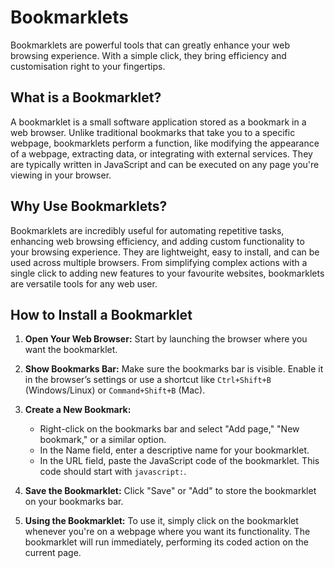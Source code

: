 # Bookmarklets

Bookmarklets are powerful tools that can greatly enhance your web browsing experience. With a simple click, they bring efficiency and customisation right to your fingertips.

## What is a Bookmarklet?

A bookmarklet is a small software application stored as a bookmark in a web browser. Unlike traditional bookmarks that take you to a specific webpage, bookmarklets perform a function, like modifying the appearance of a webpage, extracting data, or integrating with external services. They are typically written in JavaScript and can be executed on any page you're viewing in your browser.

## Why Use Bookmarklets?

Bookmarklets are incredibly useful for automating repetitive tasks, enhancing web browsing efficiency, and adding custom functionality to your browsing experience. They are lightweight, easy to install, and can be used across multiple browsers. From simplifying complex actions with a single click to adding new features to your favourite websites, bookmarklets are versatile tools for any web user.

## How to Install a Bookmarklet

1. **Open Your Web Browser:** Start by launching the browser where you want the bookmarklet.

2. **Show Bookmarks Bar:** Make sure the bookmarks bar is visible. Enable it in the browser’s settings or use a shortcut like `Ctrl+Shift+B` (Windows/Linux) or `Command+Shift+B` (Mac).

3. **Create a New Bookmark:**
   - Right-click on the bookmarks bar and select "Add page," "New bookmark," or a similar option.
   - In the Name field, enter a descriptive name for your bookmarklet.
   - In the URL field, paste the JavaScript code of the bookmarklet. This code should start with `javascript:`.

4. **Save the Bookmarklet:** Click "Save" or "Add" to store the bookmarklet on your bookmarks bar.

5. **Using the Bookmarklet:** To use it, simply click on the bookmarklet whenever you're on a webpage where you want its functionality. The bookmarklet will run immediately, performing its coded action on the current page.
